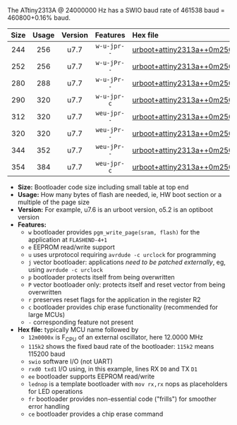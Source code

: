 The ATtiny2313A @ 24000000 Hz has a SWIO baud rate of 461538 baud = 460800+0.16% baud.

|Size|Usage|Version|Features|Hex file|
|:-:|:-:|:-:|:-:|:--|
|244|256|u7.7|`w-u-jpr--`|[urboot+attiny2313a++0m2500x++++4k8_swio_rxd0_txd1_lednop.hex](https://raw.githubusercontent.com/stefanrueger/urboot.hex/main/mcus/attiny2313a/external_oscillator/fcpu++0m2500_Hz/br++++4k8_bps/urboot+attiny2313a++0m2500x++++4k8_swio_rxd0_txd1_lednop.hex)|
|252|256|u7.7|`w-u-jPr--`|[urboot+attiny2313a++0m2500x++++4k8_swio_rxd0_txd1.hex](https://raw.githubusercontent.com/stefanrueger/urboot.hex/main/mcus/attiny2313a/external_oscillator/fcpu++0m2500_Hz/br++++4k8_bps/urboot+attiny2313a++0m2500x++++4k8_swio_rxd0_txd1.hex)|
|280|288|u7.7|`w-u-jPr--`|[urboot+attiny2313a++0m2500x++++4k8_swio_rxd0_txd1_lednop_fr.hex](https://raw.githubusercontent.com/stefanrueger/urboot.hex/main/mcus/attiny2313a/external_oscillator/fcpu++0m2500_Hz/br++++4k8_bps/urboot+attiny2313a++0m2500x++++4k8_swio_rxd0_txd1_lednop_fr.hex)|
|290|320|u7.7|`w-u-jpr-c`|[urboot+attiny2313a++0m2500x++++4k8_swio_rxd0_txd1_lednop_fr_ce.hex](https://raw.githubusercontent.com/stefanrueger/urboot.hex/main/mcus/attiny2313a/external_oscillator/fcpu++0m2500_Hz/br++++4k8_bps/urboot+attiny2313a++0m2500x++++4k8_swio_rxd0_txd1_lednop_fr_ce.hex)|
|312|320|u7.7|`weu-jpr--`|[urboot+attiny2313a++0m2500x++++4k8_swio_rxd0_txd1_ee_lednop.hex](https://raw.githubusercontent.com/stefanrueger/urboot.hex/main/mcus/attiny2313a/external_oscillator/fcpu++0m2500_Hz/br++++4k8_bps/urboot+attiny2313a++0m2500x++++4k8_swio_rxd0_txd1_ee_lednop.hex)|
|320|320|u7.7|`weu-jPr--`|[urboot+attiny2313a++0m2500x++++4k8_swio_rxd0_txd1_ee.hex](https://raw.githubusercontent.com/stefanrueger/urboot.hex/main/mcus/attiny2313a/external_oscillator/fcpu++0m2500_Hz/br++++4k8_bps/urboot+attiny2313a++0m2500x++++4k8_swio_rxd0_txd1_ee.hex)|
|344|352|u7.7|`weu-jPr--`|[urboot+attiny2313a++0m2500x++++4k8_swio_rxd0_txd1_ee_lednop_fr.hex](https://raw.githubusercontent.com/stefanrueger/urboot.hex/main/mcus/attiny2313a/external_oscillator/fcpu++0m2500_Hz/br++++4k8_bps/urboot+attiny2313a++0m2500x++++4k8_swio_rxd0_txd1_ee_lednop_fr.hex)|
|354|384|u7.7|`weu-jpr-c`|[urboot+attiny2313a++0m2500x++++4k8_swio_rxd0_txd1_ee_lednop_fr_ce.hex](https://raw.githubusercontent.com/stefanrueger/urboot.hex/main/mcus/attiny2313a/external_oscillator/fcpu++0m2500_Hz/br++++4k8_bps/urboot+attiny2313a++0m2500x++++4k8_swio_rxd0_txd1_ee_lednop_fr_ce.hex)|

- **Size:** Bootloader code size including small table at top end
- **Usage:** How many bytes of flash are needed, ie, HW boot section or a multiple of the page size
- **Version:** For example, u7.6 is an urboot version, o5.2 is an optiboot version
- **Features:**
  + `w` bootloader provides `pgm_write_page(sram, flash)` for the application at `FLASHEND-4+1`
  + `e` EEPROM read/write support
  + `u` uses urprotocol requiring `avrdude -c urclock` for programming
  + `j` vector bootloader: applications *need to be patched externally*, eg, using `avrdude -c urclock`
  + `p` bootloader protects itself from being overwritten
  + `P` vector bootloader only: protects itself and reset vector from being overwritten
  + `r` preserves reset flags for the application in the register R2
  + `c` bootloader provides chip erase functionality (recommended for large MCUs)
  + `-` corresponding feature not present
- **Hex file:** typically MCU name followed by
  + `12m0000x` is F<sub>CPU</sub> of an external oscillator, here 12.0000 MHz
  + `115k2` shows the fixed baud rate of the bootloader: `115k2` means 115200 baud
  + `swio` software I/O (not UART)
  + `rxd0 txd1` I/O using, in this example, lines RX `D0` and TX `D1`
  + `ee` bootloader supports EEPROM read/write
  + `lednop` is a template bootloader with `mov rx,rx` nops as placeholders for LED operations
  + `fr` bootloader provides non-essential code ("frills") for smoother error handling
  + `ce` bootloader provides a chip erase command
